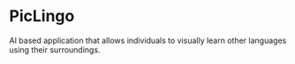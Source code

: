 # PicLingo
AI based application that allows individuals to visually learn other languages using their surroundings.
